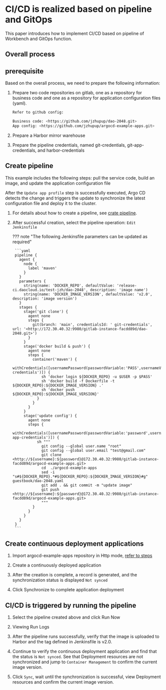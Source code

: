 # CI/CD is realized based on pipeline and GitOps

This paper introduces how to implement CI/CD based on pipeline of Workbench and GitOps function.

## Overall process

<!--![]()screenshots-->

## prerequisite

Based on the overall process, we need to prepare the following information:

1. Prepare two code repositories on gitlab, one as a repository for business code and one as a repository for application configuration files (yaml).

    ```bash
    Refer to github config:
   
    Business code: <https://github.com/jzhupup/dao-2048.git>
    App config: <https://github.com/jzhupup/argocd-example-apps.git>
    ```

2. Prepare a Harbor mirror warehouse

3. Prepare the pipeline credentials, named git-credentials, git-app-credentials, and harbor-credentials

## Create pipeline

This example includes the following steps: pull the service code, build an image, and update the application configuration file

After the `Update app profile` step is successfully executed, Argo CD detects the change and triggers the update to synchronize the latest configuration file and deploy it to the cluster.

1. For details about how to create a pipeline, see [crate pipeline](../user-guide/pipeline/create/custom.md).

2. After successful creation, select the pipeline operation: `Edit Jenkinsfile`

    ??? note "The following Jenkinsfile parameters can be updated as required"

        ```yaml
        pipeline {
          agent {
            node {
              label 'maven'
            }
          }
          parameters {
            string(name: 'DOCKER_REPO', defaultValue: 'release-ci.daocloud.io/test-jzh/dao-2048', description: 'image name')
            string(name: 'DOCKER_IMAGE_VERSION', defaultValue: 'v2.0', description: 'image version')
          }
          stages {
            stage('git clone') {
              agent none
              steps {
                git(branch: 'main', credentialsId: ' git-credentials', url: '<http://172.30.40.32:9980/gitlab-instance-facdd89d/dao-2048.git>')
              }
            }
            stage('docker build & push') {
              agent none
              steps {
                container('maven') {
                  withCredentials([usernamePassword(passwordVariable:'PASS',usernameVariable:'USER',credentialsId:'harbor-credentials')]) {
                    sh 'docker login ${DOCKER_REPO} -u $USER -p $PASS'
                    sh 'docker build -f Dockerfile -t ${DOCKER_REPO}:${DOCKER_IMAGE_VERSION} .'
                    sh 'docker push ${DOCKER_REPO}:${DOCKER_IMAGE_VERSION}'
                  }
                }
              }
            }
            stage('update config') {
              agent none
              steps {
                withCredentials([usernamePassword(passwordVariable:'password',usernameVariable:'username',credentialsId:'git-app-credentials')]) {
                  sh """
                    git config --global user.name "root"
                    git config --global user.email "test@gmail.com"
                    git clone <http://${username}:${password}@172.30.40.32:9980/gitlab-instance-facdd89d/argocd-example-apps.git>                                         
                    cd  ./argocd-example-apps
                    sed -i "s#${DOCKER_REPO}.*#${DOCKER_REPO}:${DOCKER_IMAGE_VERSION}#g" guestbook/dao-2048.yaml
                    git add . && git commit -m "update image"
                    git push <http://${username}:${password}@172.30.40.32:9980/gitlab-instance-facdd89d/argocd-example-apps.git>
                    """
                }
              }
            }
          }
        }
        ```

## Create continuous deployment applications

1. Import argocd-example-apps repository in Http mode, [refer to steps](../user-guide/gitops/import-repo.md)

2. Create a continuously deployed application

    <!--![]()screenshots-->

3. After the creation is complete, a record is generated, and the synchronization status is displayed `Not synced`

    <!--![]()screenshots-->

4. Click Synchronize to complete application deployment

    <!--![]()screenshots-->

## CI/CD is triggered by running the pipeline

1. Select the pipeline created above and click Run Now

    <!--![]()screenshots-->

2. Viewing Run Logs

    <!--![]()screenshots-->

3. After the pipeline runs successfully, verify that the image is uploaded to Harbor and the tag defined in Jenkinsfile is v2.0.

    <!--![]()screenshots-->

4. Continue to verify the continuous deployment application and find that the status is `Not synced`. See that Deployment resources are not synchronized and jump to `Container Management` to confirm the current image version.

    <!--![]()screenshots-->

    <!--![]()screenshots-->

5. Click `Sync`, wait until the synchronization is successful, view Deployment resources and confirm the current image version.

    <!--![]()screenshots-->

    <!--![]()screenshots-->
